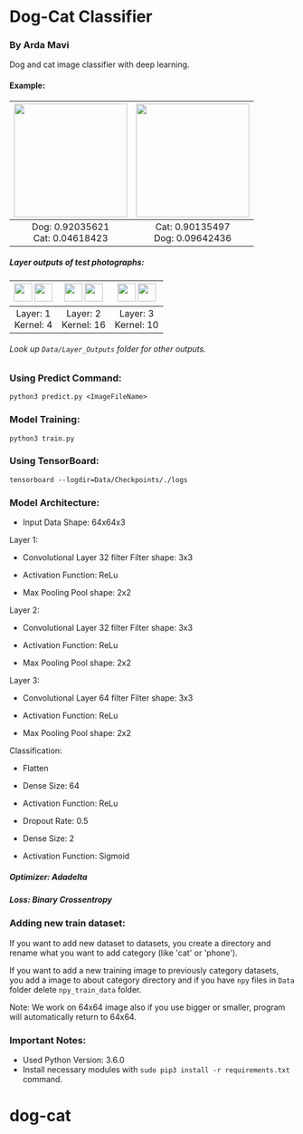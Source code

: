 # Dog-Cat Classifier
### By Arda Mavi

Dog and cat image classifier with deep learning.<br/>

#### Example:
| <img src="test_dog.jpg?raw=true" width="200">|<img src="test_cat.jpg?raw=true" width="200">|
|:-:|:-:|
|Dog: 0.92035621<br/>Cat: 0.04618423|Cat: 0.90135497<br/>Dog: 0.09642436|

##### Layer outputs of test photographs:

| <img src="Data/Layer_Outputs/Dog/Layer_1_Outputs/4.jpg?raw=true" width="32"> <img src="Data/Layer_Outputs/Cat/Layer_1_Outputs/4.jpg?raw=true" width="32">| <img src="Data/Layer_Outputs/Dog/Layer_2_Outputs/16.jpg?raw=true" width="32"> <img src="Data/Layer_Outputs/Cat/Layer_2_Outputs/16.jpg?raw=true" width="32">| <img src="Data/Layer_Outputs/Dog/Layer_3_Outputs/10.jpg?raw=true" width="32"> <img src="Data/Layer_Outputs/Cat/Layer_3_Outputs/10.jpg?raw=true" width="32">|
|:--:|:--:|:--:|
|Layer: 1<br/>Kernel: 4|Layer: 2<br/>Kernel: 16|Layer: 3<br/>Kernel: 10|

###### Look up `Data/Layer_Outputs` folder for other outputs.

### Using Predict Command:
`python3 predict.py <ImageFileName>`

### Model Training:
`python3 train.py`

### Using TensorBoard:
`tensorboard --logdir=Data/Checkpoints/./logs`

### Model Architecture:
- Input Data
Shape: 64x64x3

Layer 1:
- Convolutional Layer
32 filter
Filter shape: 3x3

- Activation
Function: ReLu

- Max Pooling
Pool shape: 2x2

Layer 2:
- Convolutional Layer
32 filter
Filter shape: 3x3

- Activation
Function: ReLu

- Max Pooling
Pool shape: 2x2

Layer 3:
- Convolutional Layer
64 filter
Filter shape: 3x3

- Activation
Function: ReLu

- Max Pooling
Pool shape: 2x2

Classification:
- Flatten

- Dense
Size: 64

- Activation
Function: ReLu

- Dropout
Rate: 0.5

- Dense
Size: 2

- Activation
Function: Sigmoid

##### Optimizer: Adadelta
##### Loss: Binary Crossentropy



### Adding new train dataset:
If you want to add new dataset to datasets, you create a directory and rename what you want to add category (like 'cat' or 'phone').

If you want to add a new training image to previously category datasets, you add a image to about category directory and if you have `npy` files in `Data` folder delete `npy_train_data` folder.

Note: We work on 64x64 image also if you use bigger or smaller, program will automatically return to 64x64.

### Important Notes:
- Used Python Version: 3.6.0
- Install necessary modules with `sudo pip3 install -r requirements.txt` command.
# dog-cat
